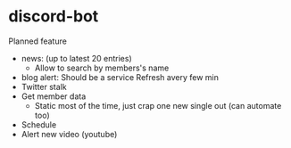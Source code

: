 # discord-bot

Planned feature
- news: (up to latest 20 entries)
   + Allow to search by members's name 
- blog alert:
    Should be a service
    Refresh avery few min
- Twitter stalk
- Get member data
   - Static most of the time, just crap one new single out (can automate too)
- Schedule
- Alert new video (youtube)
